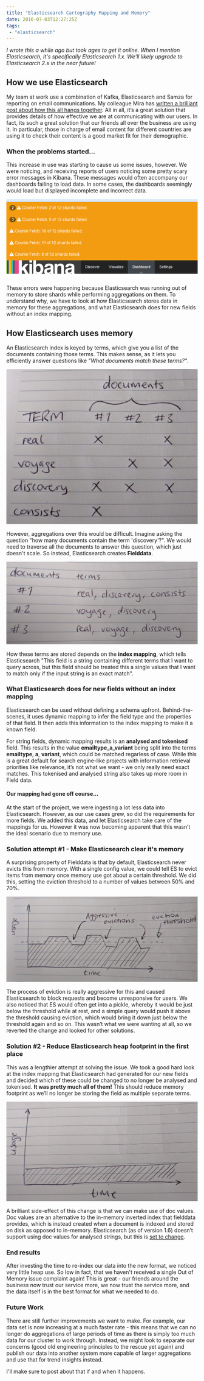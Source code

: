 ```yaml
---
title: "Elasticsearch Cartography Mapping and Memory"
date: 2016-07-03T12:27:25Z
tags:
 - "elasticsearch"
---
```



*I wrote this a while ago but took ages to get it online. When I mention Elasticsearch, it's specifically Elasticsearch 1.x. We'll likely upgrade to Elasticsearch 2.x in the near future!*


## How we use Elasticsearch

My team at work use a combination of Kafka, Elasticsearch and Samza for reporting on email communications. My colleague Mira has [written a brilliant post about how this all hangs together](http://blog.mirajavora.com/sendgrid-webhooks-reporting/). All in all, it’s a great solution that provides details of how effective we are at communicating with our users. In fact, its such a great solution that our friends all over the business are using it. In particular, those in charge of email content for different countries are using it to check their content is a good market fit for their demographic.


### When the problems started...
This increase in use was starting to cause us some issues, however. We were noticing, and receiving reports of users noticing some pretty scary error messages in Kibana. These messages would often accompany our dashboards failing to load data. In some cases, the dashboards seemingly would load but displayed incomplete and incorrect data. 

![Uh oh, a thing is totally broken](/assets/images/elasticsearch-cartography-mapping-and-memory/ES_memory_error.png)


These errors were happening because Elasticsearch was running out of memory to store shards while performing aggregations on them. To understand why, we have to look at how Elasticsearch stores data in memory for these aggregations, and what Elasticsearch does for new fields without an index mapping.


## How Elasticsearch uses memory

An Elasticsearch index is keyed by terms, which give you a list of the documents containing those terms. This makes sense, as it lets you efficiently answer questions like *"What documents match these terms?"*.

![An Elasticsearch index](/assets/images/elasticsearch-cartography-mapping-and-memory/ES_index.jpg)

However, aggregations over this would be difficult. Imagine asking the question "how many documents contain the term 'discovery'?". We would need to traverse all the documents to answer this question, which just doesn't scale. So instead, Elasticsearch creates **Fielddata**.

![Now we can answer those aggregation questions easily!](/assets/images/elasticsearch-cartography-mapping-and-memory/ES_fielddata.jpg)

How these terms are stored depends on the **index mapping**, which tells Elasticsearch "This field is a string containing different terms that I want to query across, but this field should be treated this a single values that I want to match only if the input string is an exact match".


### What Elasticsearch does for new fields without an index mapping

Elasticsearch can be used without defining a schema upfront. Behind-the-scenes, it uses dynamic mapping to infer the field type and the properties of that field. It then adds this information to the index mapping to make it a known field. 

For string fields, dynamic mapping results is an **analysed and tokenised** field. This results in the value **emailtype\_a\_variant** being split into the terms **emailtype**, **a**, **variant**, which could be matched regarless of case. While this is a great default for search engine-like projects with information retrieval priorities like relevance, it’s not what we want - we only really need exact matches. This tokenised and analysed string also takes up more room in Field data.
 

#### Our mapping had gone off course...
 At the start of the project, we were ingesting a lot less data into Elasticsearch. However, as our use cases grew, so did the requirements for more fields. We added this data, and let Elasticsearch take care of the mappings for us. However it was now becoming apparent that this wasn’t the ideal scenario due to memory use. 




### Solution attempt #1 - Make Elasticsearch clear it's memory

A surprising property of Fielddata is that by default, Elasticsearch never evicts this from memory. With a single config value, we could tell ES to evict items from memory once memory use got about a certain threshold. We did this, setting the eviction threshold to a number of values between 50% and 70%. 

![Elasticsearch memory usage over time](/assets/images/elasticsearch-cartography-mapping-and-memory/ES_memory_usage_over_time-orig.jpg)

The process of eviction is really aggressive for this and caused Elasticsearch to block requests and become unresponsive for users. We also noticed that ES would often get into a pickle, whereby it would be just below the threshold while at rest, and a simple query would push it above the threshold causing eviction, which would bring it down just below the threshold again and so on. This wasn’t what we were wanting at all, so we reverted the change and looked for other solutions.



### Solution #2 - Reduce Elasticsearch heap footprint in the first place

This was a lengthier attempt at solving the issue. We took a good hard look at the index mapping that Elasticsearch had generated for our new fields and decided which of these could be changed to no longer be analysed and tokenised. **It was pretty much all of them!** This should reduce memory footprint as we’ll no longer be storing the field as multiple separate terms.

![Memory use after the mapping change](/assets/images/elasticsearch-cartography-mapping-and-memory/ES_better_memory_profile.jpg)

A brilliant side-effect of this change is that we can make use of doc values. Doc values are an alternative to the in-memory inverted index that fielddata provides, which is instead created when a document is indexed and stored on disk as opposed to in-memory. Elasticsearch (as of version 1.6) doesn’t support using doc values for analysed strings, but this is [set to change](https://github.com/elastic/elasticsearch/issues/12394). 


### End results

After investing the time to re-index our data into the new format, we noticed very little heap use. So low in fact, that we haven't received a single Out of Memory issue complaint again! This is great - our friends around the business now trust our service more, we now trust the service more, and the data itself is in the best format for what we needed to do. 

### Future Work

There are still further improvements we want to make. For example, our data set is now increasing at a much faster rate - this means that we can no longer do aggregations of large periods of time as there is simply too much data for our cluster to work through. Instead, we might look to separate our concerns (good old engineering principles to the rescue yet again) and publish our data into another system more capable of larger aggregations and use that for trend insights instead. 

I'll make sure to post about that if and when it happens.


